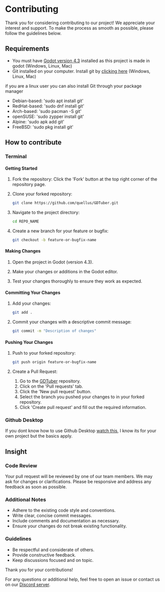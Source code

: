 # Contributing

Thank you for considering contributing to our project! We appreciate your interest and support. To make the process as smooth as possible, please follow the guidelines below.

## Requirements

- You must have [Godot version 4.3](https://godotengine.org/download/archive/) installed as this project is made in godot (Windows, Linux, Mac)
- Git installed on your computer. Install git by [clicking here](https://git-scm.com/) (Windows, Linux, Mac)

if you are a linux user you can also install Git through your package manager
- Debian-based: 'sudo apt install git'
- RedHat-based: 'sudo dnf install git'
- Arch-based: 'sudo pacman -S git'
- openSUSE: 'sudo zypper install git'
- Alpine: 'sudo apk add git'
- FreeBSD: 'sudo pkg install git'

## How to contribute

### Terminal

#### Getting Started

1. Fork the repository: Click the 'Fork' button at the top right corner of the repository page.

2. Clone your forked repository:
   ```sh
   git clone https://github.com/quellus/GDTuber.git
   ```

3. Navigate to the project directory:
   ```sh
   cd REPO_NAME
   ```

4. Create a new branch for your feature or bugfix:
   ```sh
   git checkout -b feature-or-bugfix-name
   ```

#### Making Changes

1. Open the project in Godot (version 4.3).
   
2. Make your changes or additions in the Godot editor.
   
3. Test your changes thoroughly to ensure they work as expected.

#### Committing Your Changes

1. Add your changes:
   ```sh
   git add .
   ```
   
2. Commit your changes with a descriptive commit message:
   ```sh
   git commit -m "Description of changes"
   ```

#### Pushing Your Changes

1. Push to your forked repository:

   ```sh
   git push origin feature-or-bugfix-name
   ```

2. Create a Pull Request:

   1. Go to the [GDTuber](https://github.com/quellus/GDTuber/) repository.
   2. Click on the 'Pull requests' tab.
   3. Click the 'New pull request' button.
   4. Select the branch you pushed your changes to in your forked repository.
   5. Click 'Create pull request' and fill out the required information.

### Github Desktop

If you dont know how to use Github Desktop [watch this](https://www.youtube.com/watch?v=8UrZGJQq5cE), I know its for your own project but the basics apply.

## Insight

### Code Review

Your pull request will be reviewed by one of our team members. We may ask for changes or clarifications. Please be responsive and address any feedback as soon as possible.

### Additional Notes

- Adhere to the existing code style and conventions.
- Write clear, concise commit messages.
- Include comments and documentation as necessary.
- Ensure your changes do not break existing functionality.

### Guidelines

- Be respectful and considerate of others.
- Provide constructive feedback.
- Keep discussions focused and on topic.

Thank you for your contributions!

For any questions or additional help, feel free to open an issue or contact us on our [Discord server](https://discord.com/invite/RzaVWjPU8s).
